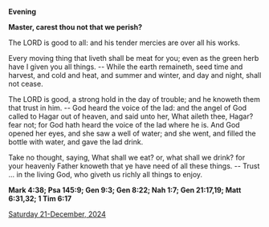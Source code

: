 **Evening**

**Master, carest thou not that we perish?**
 
The LORD is good to all: and his tender mercies are over all his works.
 
Every moving thing that liveth shall be meat for you; even as the green herb have I given you all things. -- While the earth remaineth, seed time and harvest, and cold and heat, and summer and winter, and day and night, shall not cease.
 
The LORD is good, a strong hold in the day of trouble; and he knoweth them that trust in him. -- God heard the voice of the lad: and the angel of God called to Hagar out of heaven, and said unto her, What aileth thee, Hagar? fear not; for God hath heard the voice of the lad where he is. And God opened her eyes, and she saw a well of water; and she went, and filled the bottle with water, and gave the lad drink.
 
Take no thought, saying, What shall we eat? or, what shall we drink? for your heavenly Father knoweth that ye have need of all these things. -- Trust ... in the living God, who giveth us richly all things to enjoy.  

**Mark 4:38; Psa 145:9; Gen 9:3; Gen 8:22; Nah 1:7; Gen 21:17,19; Matt 6:31,32; 1 Tim 6:17**

[Saturday 21-December, 2024](https://t.me/daily_light)
